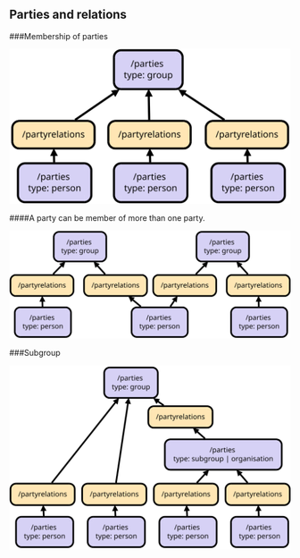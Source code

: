 ## Parties and relations

###Membership of parties

![](img/membership.svg)

####A party can be member of more than one party.

![](img/multiple-membership.svg)

###Subgroup

![](img/subgroup.svg)


